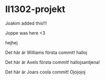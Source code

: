 # II1302-projekt

Joakim added this!!!

Joppe was here <3

hejhej

Det här är Williams första commit!
halloj

Det här är Axels första commit!
hallojsantjena!

Det här är Joars coola commit!
Ojojojoj

